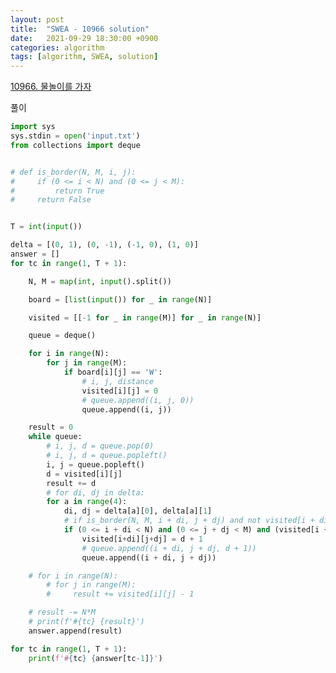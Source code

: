 ```yaml
---
layout: post
title:  "SWEA - 10966 solution"
date:   2021-09-29 18:30:00 +0900
categories: algorithm
tags: [algorithm, SWEA, solution]
---
```

[10966. 물놀이를 가자](https://swexpertacademy.com/main/code/problem/problemDetail.do?contestProbId=AXWXMZta-PsDFAST&categoryId=AXWXMZta-PsDFAST&categoryType=CODE&problemTitle=10966&orderBy=FIRST_REG_DATETIME&selectCodeLang=ALL&select-1=&pageSize=10&pageIndex=1)

풀이

```python
import sys
sys.stdin = open('input.txt')
from collections import deque


# def is_border(N, M, i, j):
#     if (0 <= i < N) and (0 <= j < M):
#         return True
#     return False


T = int(input())

delta = [(0, 1), (0, -1), (-1, 0), (1, 0)]
answer = []
for tc in range(1, T + 1):

    N, M = map(int, input().split())

    board = [list(input()) for _ in range(N)]

    visited = [[-1 for _ in range(M)] for _ in range(N)]

    queue = deque()

    for i in range(N):
        for j in range(M):
            if board[i][j] == 'W':
                # i, j, distance
                visited[i][j] = 0
                # queue.append((i, j, 0))
                queue.append((i, j))

    result = 0
    while queue:
        # i, j, d = queue.pop(0)
        # i, j, d = queue.popleft()
        i, j = queue.popleft()
        d = visited[i][j]
        result += d
        # for di, dj in delta:
        for a in range(4):
            di, dj = delta[a][0], delta[a][1]
            # if is_border(N, M, i + di, j + dj) and not visited[i + di][j + dj]:
            if (0 <= i + di < N) and (0 <= j + dj < M) and (visited[i + di][j + dj] == -1):
                visited[i+di][j+dj] = d + 1
                # queue.append((i + di, j + dj, d + 1))
                queue.append((i + di, j + dj))

    # for i in range(N):
        # for j in range(M):
        #     result += visited[i][j] - 1

    # result -= N*M
    # print(f'#{tc} {result}')
    answer.append(result)

for tc in range(1, T + 1):
    print(f'#{tc} {answer[tc-1]}')
```

